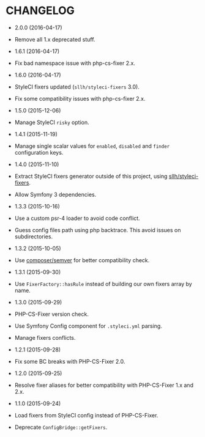 # CHANGELOG

* 2.0.0 (2016-04-17)

 * Remove all 1.x deprecated stuff.

* 1.6.1 (2016-04-17)

 * Fix bad namespace issue with php-cs-fixer 2.x.

* 1.6.0 (2016-04-17)

 * StyleCI fixers updated (`sllh/styleci-fixers` 3.0).
 * Fix some compatibility issues with php-cs-fixer 2.x.

* 1.5.0 (2015-12-06)

 * Manage StyleCI `risky` option.

* 1.4.1 (2015-11-19)

 * Manage single scalar values for `enabled`, `disabled` and `finder` configuration keys.

* 1.4.0 (2015-11-10)

 * Extract StyleCI fixers generator outside of this project,
 using [sllh/styleci-fixers](https://github.com/Soullivaneuh/styleci-fixers).
 * Allow Symfony 3 dependencies.

* 1.3.3 (2015-10-16)

 * Use a custom psr-4 loader to avoid code conflict.
 * Guess config files path using php backtrace. This avoid issues on subdirectories.

* 1.3.2 (2015-10-05)

 * Use [composer/semver](https://packagist.org/packages/composer/semver) for better compatibility check.

* 1.3.1 (2015-09-30)

 * Use `FixerFactory::hasRule` instead of building our own fixers array by name.

* 1.3.0 (2015-09-29)

 * PHP-CS-Fixer version check.
 * Use Symfony Config component for `.styleci.yml` parsing.
 * Manage fixers conflicts.

* 1.2.1 (2015-09-28)

 * Fix some BC breaks with PHP-CS-Fixer 2.0.

* 1.2.0 (2015-09-25)

 * Resolve fixer aliases for better compatibility with PHP-CS-Fixer 1.x and 2.x.

* 1.1.0 (2015-09-24)

 * Load fixers from StyleCI config instead of PHP-CS-Fixer.
 * Deprecate `ConfigBridge::getFixers`.
